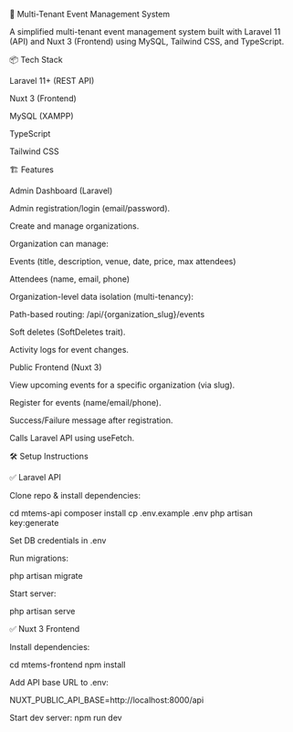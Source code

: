 🚀 Multi-Tenant Event Management System

A simplified multi-tenant event management system built with Laravel 11 (API) and Nuxt 3 (Frontend) using MySQL, Tailwind CSS, and TypeScript.

📦 Tech Stack

Laravel 11+ (REST API)

Nuxt 3 (Frontend)

MySQL (XAMPP)

TypeScript

Tailwind CSS


🏗️ Features

Admin Dashboard (Laravel)

Admin registration/login (email/password).

Create and manage organizations.

Organization can manage:

Events (title, description, venue, date, price, max attendees)

Attendees (name, email, phone)

Organization-level data isolation (multi-tenancy):

Path-based routing: /api/{organization_slug}/events

Soft deletes (SoftDeletes trait).

Activity logs for event changes.

Public Frontend (Nuxt 3)

View upcoming events for a specific organization (via slug).

Register for events (name/email/phone).

Success/Failure message after registration.

Calls Laravel API using useFetch.

🛠️ Setup Instructions

✅ Laravel API

Clone repo & install dependencies:

cd mtems-api
composer install
cp .env.example .env
php artisan key:generate

Set DB credentials in .env

Run migrations:

php artisan migrate

Start server:

php artisan serve

✅ Nuxt 3 Frontend

Install dependencies:

cd mtems-frontend
npm install

Add API base URL to .env:

NUXT_PUBLIC_API_BASE=http://localhost:8000/api

Start dev server:
npm run dev
